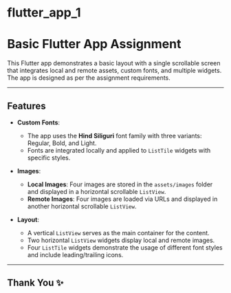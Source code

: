 # flutter_app_1

# Basic Flutter App Assignment

This Flutter app demonstrates a basic layout with a single scrollable screen that integrates local and remote assets, custom fonts, and multiple widgets. The app is designed as per the assignment requirements.

---

## Features

- **Custom Fonts**:

  - The app uses the **Hind Siliguri** font family with three variants: Regular, Bold, and Light.
  - Fonts are integrated locally and applied to `ListTile` widgets with specific styles.

- **Images**:

  - **Local Images**: Four images are stored in the `assets/images` folder and displayed in a horizontal scrollable `ListView`.
  - **Remote Images**: Four images are loaded via URLs and displayed in another horizontal scrollable `ListView`.

- **Layout**:
  - A vertical `ListView` serves as the main container for the content.
  - Two horizontal `ListView` widgets display local and remote images.
  - Four `ListTile` widgets demonstrate the usage of different font styles and include leading/trailing icons.

---

## Thank You ✨

